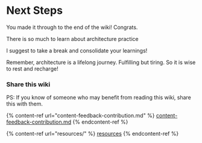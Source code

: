 # Next Steps

You made it through to the end of the wiki! Congrats.

There is so much to learn about architecture practice

I suggest to take a break and consolidate your learnings!

Remember, architecture is a lifelong journey. Fulfilling but tiring. So it is wise to rest and recharge!

### Share this wiki

PS: If you know of someone who may benefit from reading this wiki, share this with them.

{% content-ref url="content-feedback-contribution.md" %}
[content-feedback-contribution.md](content-feedback-contribution.md)
{% endcontent-ref %}

{% content-ref url="resources/" %}
[resources](resources/)
{% endcontent-ref %}
